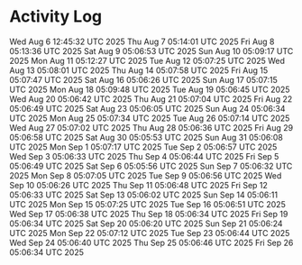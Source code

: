 # Activity Log
Wed Aug  6 12:45:32 UTC 2025
Thu Aug  7 05:14:01 UTC 2025
Fri Aug  8 05:13:36 UTC 2025
Sat Aug  9 05:06:53 UTC 2025
Sun Aug 10 05:09:17 UTC 2025
Mon Aug 11 05:12:27 UTC 2025
Tue Aug 12 05:07:25 UTC 2025
Wed Aug 13 05:08:01 UTC 2025
Thu Aug 14 05:07:58 UTC 2025
Fri Aug 15 05:07:47 UTC 2025
Sat Aug 16 05:06:26 UTC 2025
Sun Aug 17 05:07:15 UTC 2025
Mon Aug 18 05:09:48 UTC 2025
Tue Aug 19 05:06:45 UTC 2025
Wed Aug 20 05:06:42 UTC 2025
Thu Aug 21 05:07:04 UTC 2025
Fri Aug 22 05:06:49 UTC 2025
Sat Aug 23 05:06:05 UTC 2025
Sun Aug 24 05:06:34 UTC 2025
Mon Aug 25 05:07:34 UTC 2025
Tue Aug 26 05:07:14 UTC 2025
Wed Aug 27 05:07:02 UTC 2025
Thu Aug 28 05:06:36 UTC 2025
Fri Aug 29 05:06:58 UTC 2025
Sat Aug 30 05:05:53 UTC 2025
Sun Aug 31 05:06:08 UTC 2025
Mon Sep  1 05:07:17 UTC 2025
Tue Sep  2 05:06:57 UTC 2025
Wed Sep  3 05:06:33 UTC 2025
Thu Sep  4 05:06:44 UTC 2025
Fri Sep  5 05:06:49 UTC 2025
Sat Sep  6 05:05:56 UTC 2025
Sun Sep  7 05:06:32 UTC 2025
Mon Sep  8 05:07:05 UTC 2025
Tue Sep  9 05:06:56 UTC 2025
Wed Sep 10 05:06:26 UTC 2025
Thu Sep 11 05:06:48 UTC 2025
Fri Sep 12 05:06:33 UTC 2025
Sat Sep 13 05:06:02 UTC 2025
Sun Sep 14 05:06:11 UTC 2025
Mon Sep 15 05:07:25 UTC 2025
Tue Sep 16 05:06:51 UTC 2025
Wed Sep 17 05:06:38 UTC 2025
Thu Sep 18 05:06:34 UTC 2025
Fri Sep 19 05:06:34 UTC 2025
Sat Sep 20 05:06:20 UTC 2025
Sun Sep 21 05:06:24 UTC 2025
Mon Sep 22 05:07:12 UTC 2025
Tue Sep 23 05:06:44 UTC 2025
Wed Sep 24 05:06:40 UTC 2025
Thu Sep 25 05:06:46 UTC 2025
Fri Sep 26 05:06:34 UTC 2025
